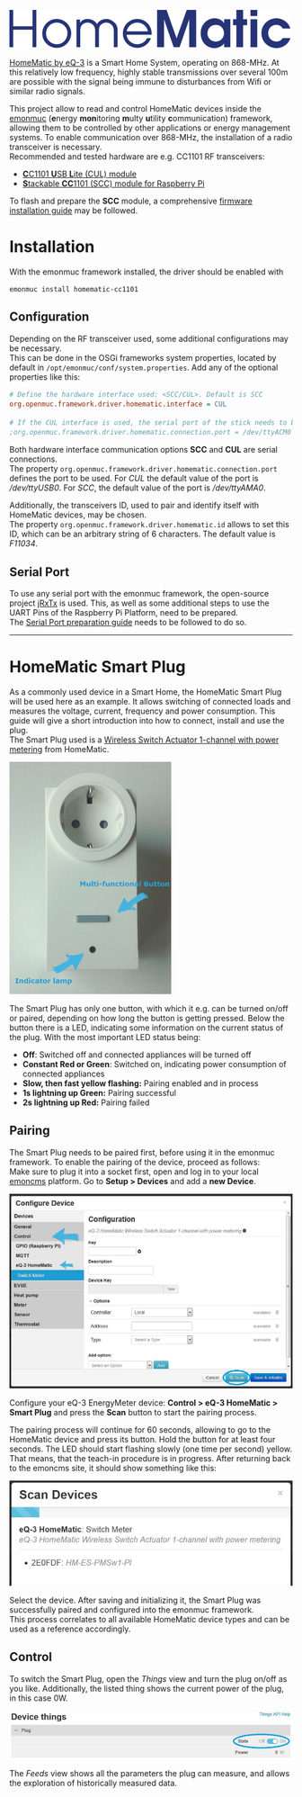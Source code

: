 ![homematic header](img/homematic-logo.png)

[HomeMatic by eQ-3](https://www.eq-3.de/produkte/homematic.html) is a Smart Home System, operating on 868-MHz. At this relatively low frequency, highly stable transmissions over several 100m are possible with the signal being immune to disturbances from Wifi or similar radio signals.  

This project allow to read and control HomeMatic devices inside the [emonmuc](https://github.com/isc-konstanz/emonmuc/) (**e**nergy **mon**itoring **m**ulty **u**tility **c**ommunication) framework, allowing them to be controlled by other applications or energy management systems. To enable communication over 868-MHz, the installation of a radio transceiver is necessary.  
Recommended and tested hardware are e.g. CC1101 RF transceivers:

- [**C**C1101 **U**SB **L**ite (CUL) module](http://busware.de/tiki-index.php?page=CUL)
- [**S**tackable **CC**1101 (SCC) module for Raspberry Pi](http://busware.de/tiki-index.php?page=SCC)

To flash and prepare the **SCC** module, a comprehensive [firmware installation guide](FirmwareSCC.md) may be followed.

# Installation

With the emonmuc framework installed, the driver should be enabled with

~~~
emonmuc install homematic-cc1101
~~~

## Configuration

Depending on the RF transceiver used, some additional configurations may be necessary.  
This can be done in the OSGi frameworks system properties, located by default in `/opt/emonmuc/conf/system.properties`. Add any of the optional properties like this:

~~~ini
# Define the hardware interface used: <SCC/CUL>. Default is SCC
org.openmuc.framework.driver.homematic.interface = CUL

# If the CUL interface is used, the serial port of the stick needs to be defined. Default for CUL is /dev/ttyUSB0
;org.openmuc.framework.driver.homematic.connection.port = /dev/ttyACM0
~~~

Both hardware interface communication options **SCC** and **CUL** are serial connections.  
The property `org.openmuc.framework.driver.homematic.connection.port` defines the port to be used. For *CUL* the default value of the port is */dev/ttyUSB0*. For *SCC*, the default value of the port is */dev/ttyAMA0*.

Additionally, the transceivers ID, used to pair and identify itself with HomeMatic devices, may be chosen.  
The property `org.openmuc.framework.driver.homematic.id` allows to set this ID, which can be an arbitrary string of 6 characters. The default value is *F11034*.


## Serial Port

To use any serial port with the emonmuc framework, the open-source project [jRxTx](https://github.com/openmuc/jrxtx) is used. This, as well as some additional steps to use the UART Pins of the Raspberry Pi Platform, need to be prepared.  
The [Serial Port preparation guide](LinuxSerialPort.md) needs to be followed to do so.


----------

# HomeMatic Smart Plug

As a commonly used device in a Smart Home, the HomeMatic Smart Plug will be used here as an example. It allows switching of connected loads and measures the voltage, current, frequency and power consumption. This guide will give a short introduction into how to connect, install and use the plug.  
The Smart Plug used is a [Wireless Switch Actuator 1-channel with power metering](https://www.eq-3.de/produkte/homematic/schalten-und-messen/homematic-funk-schaltaktor-1-fach-mit-leistungsmessung-typ-f.html) from HomeMatic.

![Smart Plug](img/homematic-plug.jpg)

The Smart Plug has only one button, with which it e.g. can be turned on/off or paired, depending on how long the button is getting pressed. Below the button there is a LED, indicating some information on the current status of the plug. With the most important LED status being:

- **Off**: Switched off and connected appliances will be turned off
- **Constant Red or Green**: Switched on, indicating power consumption of connected appliances
- **Slow, then fast yellow flashing:** Pairing enabled and in process
- **1s lightning up Green:** Pairing successful
- **2s lightning up Red:** Pairing failed


## Pairing

The Smart Plug needs to be paired first, before using it in the emonmuc framework. To enable the pairing of the device, proceed as follows:  
Make sure to plug it into a socket first, open and log in to your local [emoncms](https://emoncms.org/) platform. Go to **Setup > Devices** and add a **new Device**.

![device config](img/device-config.jpg)

Configure your eQ-3 EnergyMeter device: **Control > eQ-3 HomeMatic > Smart Plug** and press the **Scan** button to start the pairing process.

The pairing process will continue for 60 seconds, allowing to go to the HomeMatic device and press its button. Hold the button for at least four seconds. The LED should start flashing slowly (one time per second) yellow. That means, that the teach-in procedure is in progress. After returning back to the emoncms site, it should show something like this:

![device scan](img/device-scan.jpg)

Select the device. After saving and initializing it, the Smart Plug was successfully paired and configured into the emonmuc framework.  
This process correlates to all available HomeMatic device types and can be used as a reference accordingly.


## Control

To switch the Smart Plug, open the *Things* view and turn the plug on/off as you like. Additionally, the listed thing shows the current power of the plug, in this case 0W.

![device thing](img/device-thing.jpg)

The *Feeds* view shows all the parameters the plug can measure, and allows the exploration of historically measured data.
